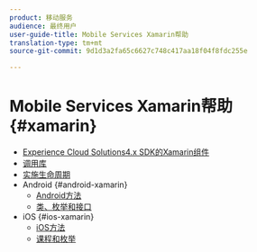 ```yaml
---
product: 移动服务
audience: 最终用户
user-guide-title: Mobile Services Xamarin帮助
translation-type: tm+mt
source-git-commit: 9d1d3a2fa65c6627c748c417aa18f04f8fdc255e

---
```



# Mobile Services Xamarin帮助 {#xamarin}

+ [Experience Cloud Solutions4.x SDK的Xamarin组件](get-started.md)
+ [调用库](library-calls.md)
+ [实施生命周期](lifecycle.md)
+ Android {#android-xamarin}
   + [Android方法](c-android/methods-android.md)
   + [类、枚举和接口](c-android/c-classes-enums-interfaces.md)
+ iOS {#ios-xamarin}
   + [iOS方法](c-ios/methods-ios.md)
   + [课程和枚举](c-ios/c-classes-enums-constants.md)
